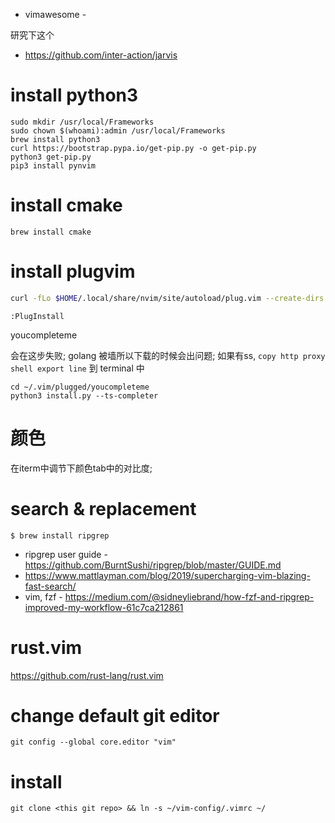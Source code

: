 * vimawesome - 

研究下这个
* https://github.com/inter-action/jarvis

# install python3
```
sudo mkdir /usr/local/Frameworks
sudo chown $(whoami):admin /usr/local/Frameworks
brew install python3
curl https://bootstrap.pypa.io/get-pip.py -o get-pip.py
python3 get-pip.py
pip3 install pynvim
```

# install cmake
`brew install cmake`

# install plugvim

```bash
curl -fLo $HOME/.local/share/nvim/site/autoload/plug.vim --create-dirs https://raw.githubusercontent.com/junegunn/vim-plug/master/plug.vim

```

`:PlugInstall`

youcompleteme

会在这步失败; golang 被墙所以下载的时候会出问题; 如果有ss, `copy http proxy shell export line` 到 terminal 中
```
cd ~/.vim/plugged/youcompleteme
python3 install.py --ts-completer
```


# 颜色

在iterm中调节下颜色tab中的对比度;


# search & replacement
` $ brew install ripgrep `

* ripgrep user guide - https://github.com/BurntSushi/ripgrep/blob/master/GUIDE.md
* https://www.mattlayman.com/blog/2019/supercharging-vim-blazing-fast-search/
* vim, fzf - https://medium.com/@sidneyliebrand/how-fzf-and-ripgrep-improved-my-workflow-61c7ca212861

# rust.vim

https://github.com/rust-lang/rust.vim


# change default git editor
`git config --global core.editor "vim"`

# install 
```
git clone <this git repo> && ln -s ~/vim-config/.vimrc ~/
```